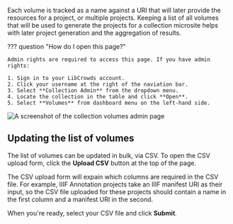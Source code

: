 Each volume is tracked as a name against a URI that will later provide the
resources for a project, or multiple projects. Keeping a list of all volumes
that will be used to generate the projects for a collection microsite helps
with later project generation and the aggregation of results.

??? question "How do I open this page?"

    Admin rights are required to access this page. If you have admin rights:

    1. Sign in to your LibCrowds account.
    2. Click your username at the right of the naviation bar.
    3. Select **Collection Admin** from the dropdown menu.
    4. Locate the collection in the table and click **Open**.
    5. Select **Volumes** from dashboard menu on the left-hand side.

![A screenshot of the collection volumes admin page](/assets/img/admin-collection-volumes.png?raw=true)

## Updating the list of volumes

The list of volumes can be updated in bulk, via CSV. To open the CSV upload
form, click the **Upload CSV** button at the top of the page.

The CSV upload form will expain which columns are required in the CSV file.
For example, IIIF Annotation projects take an IIIF manifest URI as their input,
so the CSV file uploaded for these projects should contain a name in the first
column and a manifest URI in the second.

When you're ready, select your CSV file and click **Submit**.
